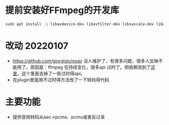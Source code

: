 # 提前安装好FFmpeg的开发库
```bash
sudo apt install -y libavdevice-dev libavfilter-dev libswscale-dev libavcodec-dev libavformat-dev libswresample-dev libavutil-dev
```
# 改动 20220107 

- https://github.com/giorgisio/goav 没人维护了，有很多问题，很多人反映不能用了。原因是：ffmpeg 在持续变化，很多api 过时了。把依赖改到了[这里](https://github.com/charlestamz/goav)，这个里面去掉了一些过时得api。
- 在plugin里面用不过时得方法改了一下转码得代码

# 主要功能
- 提供音频转码从aac->pcma、pcmu或者反过来
